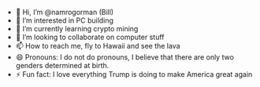- 👋 Hi, I’m @namrogorman (Bill)
- 👀 I’m interested in PC building
- 🌱 I’m currently learning crypto mining
- 💞️ I’m looking to collaborate on computer stuff
- 📫 How to reach me, fly to Hawaii and see the lava
- 😄 Pronouns: I do not do pronouns, I believe that there are only two genders determined at birth.
- ⚡ Fun fact: I love everything Trump is doing to make America great again

<!---
namrogorman/namrogorman is a ✨ special ✨ repository because its `README.md` (this file) appears on your GitHub profile.
You can click the Preview link to take a look at your changes.
--->

